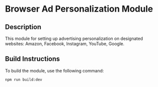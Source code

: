 # Browser Ad Personalization Module

## Description
This module for setting up advertising personalization on designated websites: Amazon, Facebook, Instagram, YouTube, Google.

## Build Instructions
To build the module, use the following command:
```bash
npm run build:dev
```
